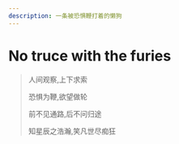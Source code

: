 ```yaml
---
description: 一条被恐惧鞭打着的懒狗
---
```


# No truce with the furies

> 人间观察,上下求索
>
> 恐惧为鞭,欲望做轮
>
> 前不见通路,后不问归途
>
> 知星辰之浩瀚,笑凡世尽痴狂

